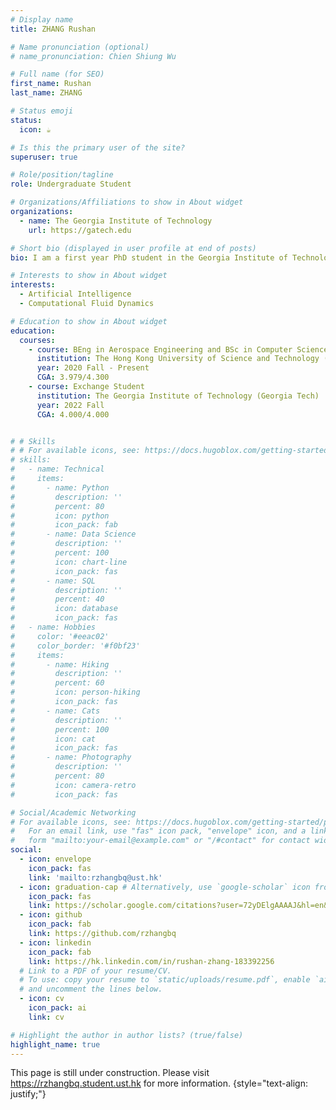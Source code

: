```yaml
---
# Display name
title: ZHANG Rushan

# Name pronunciation (optional)
# name_pronunciation: Chien Shiung Wu

# Full name (for SEO)
first_name: Rushan
last_name: ZHANG

# Status emoji
status:
  icon: ☕️

# Is this the primary user of the site?
superuser: true

# Role/position/tagline
role: Undergraduate Student

# Organizations/Affiliations to show in About widget
organizations:
  - name: The Georgia Institute of Technology
    url: https://gatech.edu

# Short bio (displayed in user profile at end of posts)
bio: I am a first year PhD student in the Georgia Institute of Technology (Georgia Tech). My research interests includes high-performance computing, scientific computing and artificial intelligence for scientific computing. During my undergraduate student, I was lucky to work with Prof. ![Hao Chen](https://cse.hkust.edu.hk/~jhc/) on 

# Interests to show in About widget
interests:
  - Artificial Intelligence
  - Computational Fluid Dynamics

# Education to show in About widget
education:
  courses:
    - course: BEng in Aerospace Engineering and BSc in Computer Science
      institution: The Hong Kong University of Science and Technology (HKUST)
      year: 2020 Fall - Present
      CGA: 3.979/4.300
    - course: Exchange Student
      institution: The Georgia Institute of Technology (Georgia Tech)
      year: 2022 Fall
      CGA: 4.000/4.000


# # Skills
# # For available icons, see: https://docs.hugoblox.com/getting-started/page-builder/#icons
# skills:
#   - name: Technical
#     items:
#       - name: Python
#         description: ''
#         percent: 80
#         icon: python
#         icon_pack: fab
#       - name: Data Science
#         description: ''
#         percent: 100
#         icon: chart-line
#         icon_pack: fas
#       - name: SQL
#         description: ''
#         percent: 40
#         icon: database
#         icon_pack: fas
#   - name: Hobbies
#     color: '#eeac02'
#     color_border: '#f0bf23'
#     items:
#       - name: Hiking
#         description: ''
#         percent: 60
#         icon: person-hiking
#         icon_pack: fas
#       - name: Cats
#         description: ''
#         percent: 100
#         icon: cat
#         icon_pack: fas
#       - name: Photography
#         description: ''
#         percent: 80
#         icon: camera-retro
#         icon_pack: fas

# Social/Academic Networking
# For available icons, see: https://docs.hugoblox.com/getting-started/page-builder/#icons
#   For an email link, use "fas" icon pack, "envelope" icon, and a link in the
#   form "mailto:your-email@example.com" or "/#contact" for contact widget.
social:
  - icon: envelope
    icon_pack: fas
    link: 'mailto:rzhangbq@ust.hk'
  - icon: graduation-cap # Alternatively, use `google-scholar` icon from `ai` icon pack
    icon_pack: fas
    link: https://scholar.google.com/citations?user=72yDElgAAAAJ&hl=en&oi=ao
  - icon: github
    icon_pack: fab
    link: https://github.com/rzhangbq
  - icon: linkedin
    icon_pack: fab
    link: https://hk.linkedin.com/in/rushan-zhang-183392256
  # Link to a PDF of your resume/CV.
  # To use: copy your resume to `static/uploads/resume.pdf`, enable `ai` icons in `params.yaml`,
  # and uncomment the lines below.
  - icon: cv
    icon_pack: ai
    link: cv

# Highlight the author in author lists? (true/false)
highlight_name: true
---
```


This page is still under construction. Please visit https://rzhangbq.student.ust.hk for more information.
{style="text-align: justify;"}
